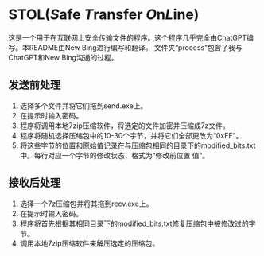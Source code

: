 # STOL(*S*afe *T*ransfer *O*n*L*ine)

这是一个用于在互联网上安全传输文件的程序。这个程序几乎完全由ChatGPT编写。本README由New Bing进行编写和翻译。
文件夹“process”包含了我与ChatGPT和New Bing沟通的过程。

## 发送前处理

1. 选择多个文件并将它们拖到send.exe上。
2. 在提示时输入密码。
3. 程序将调用本地7zip压缩软件，将选定的文件加密并压缩成7z文件。
4. 程序将随机选择压缩包中的10-30个字节，并将它们全部更改为“0xFF”。
5. 将这些字节的位置和原始值记录在与压缩包相同的目录下的modified_bits.txt中。每行对应一个字节的修改状态，格式为“修改前位置 值”。

## 接收后处理

1. 选择一个7z压缩包并将其拖到recv.exe上。
2. 在提示时输入密码。
3. 程序将首先根据其相同目录下的modified_bits.txt修复压缩包中被修改过的字节。
4. 调用本地7zip压缩软件来解压选定的压缩包。